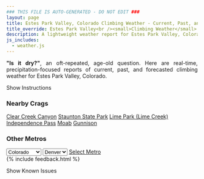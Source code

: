 ```yaml
---
### THIS FILE IS AUTO-GENERATED - DO NOT EDIT ###
layout: page
title: Estes Park Valley, Colorado Climbing Weather - Current, Past, and Forecasted Report
title_override: Estes Park Valley<br /><small>Climbing Weather</small>
description: A lightweight weather report for Estes Park Valley, Colorado. Optimized for slow internet connections.
js_includes:
  - weather.js
---
```


<section class="measure center lh-copy f5-ns f6 ph2 mv4" style="text-align: justify;">
<strong>"Is it dry?"</strong>, an oft-repeated, age-old question. Here are real-time,
precipitation-focused reports of current, past, and forecasted climbing weather for Estes Park Valley, Colorado.
</section>

<p id="settings-toggle" class="mw5 b center tc hover-light-red black-70 pointer">Show Instructions</p>
<section id="settings" class="overflow-hidden" style="display:none;">
    <div class="mv2 ph2 center">
        <div class="fn f6 tc pv2">
            <p class="measure lh-copy center"><strong>Show/hide hourly forecasts</strong> by clicking the desired day.</p>
            <hr class="mw5 p0 mv2 o-60 b0 bt b--light-red light-red bg-light-red">
            <p class="measure lh-copy center"><strong>Current and Past conditions</strong> are measured by the nearest weather station. <strong>Forecast conditions</strong> are calculated and polled separately.</p>
            <hr class="mw5 p0 mv2 o-60 b0 bt b--light-red light-red bg-light-red">
            <p class="measure lh-copy center"><strong>Having issues?</strong> Try <a id="clear-cache" class="no-underline relative fancy-link light-red hover-light-red" href="#">clearing the local cache</a>.</p>
            <hr class="mw5 p0 mv2 o-60 b0 bt b--light-red light-red bg-light-red">
            <p class="measure lh-copy center">Weather data sourced from <a class="no-underline fancy-link relative light-red" target="_blank" href="https://www.weather.gov/documentation/services-web-api">weather.gov</a>.</p>
        </div>
    </div>
</section>
<section id="weather" data-crag="estes-park-valley-colorado" class="mv4-ns mv3 ph2 center"></section>
<section id="nearby" class="tc lh-copy">
  <h3>Nearby Crags</h3>
<a class="nowrap no-underline fancy-link relative light-red mh3" href="/crags/clear-creek-canyon-colorado-weather.html">Clear Creek Canyon</a>
<a class="nowrap no-underline fancy-link relative light-red mh3" href="/crags/staunton-state-park-colorado-weather.html">Staunton State Park</a>
<a class="nowrap no-underline fancy-link relative light-red mh3" href="/crags/lime-park-lime-creek-colorado-weather.html">Lime Park (Lime Creek)</a>
<a class="nowrap no-underline fancy-link relative light-red mh3" href="/crags/independence-pass-colorado-weather.html">Independence Pass</a>
<a class="nowrap no-underline fancy-link relative light-red mh3" href="/crags/moab-utah-weather.html">Moab</a>
<a class="nowrap no-underline fancy-link relative light-red mh3" href="/crags/gunnison-colorado-weather.html">Gunnison</a>
</section>
<section id="nearby" class="tc lh-copy">
  <h3>Other Metros</h3>
  <select class="ma1 bg-near-white pa2" id="stateSel">
    <option value="Texas">Texas</option>
    <option value="Washington">Washington</option>
    <option value="Colorado" selected>Colorado</option>
    <option value="Tennessee">Tennessee</option>
    <option value="Utah">Utah</option>
    <option value="California">California</option>
  </select>
  <select class="ma1 bg-near-white pa2" id="citySel">
    <option value="Denver" selected>Denver</option>
  </select>
  <a id="selectMetro" class="f6 link dim ph3 pv2 ma1 dib white bg-light-red" href="/crags/denver-colorado-weather.html">Select Metro</a>
  <script>
    var states = [];
    states["Texas"] = "Austin"
    states["Washington"] = "Seattle"
    states["Colorado"] = "Denver"
    states["Tennessee"] = "Nashville"
    states["Utah"] = "Salt Lake City"
    states["California"] = "San Francisco|Los Angeles"
  </script>
</section>
{% include feedback.html %}
<p id="issues-toggle" class="mw5 b center tc hover-light-red black-70 pointer">Show Known Issues</p>
<section id="issues" class="overflow-hidden tc f6">
</section>

<script>
  var weekly_BOU_46_92 = {"updated":"2021-11-04T02:58:53+00:00","units":"us","forecastGenerator":"BaselineForecastGenerator","generatedAt":"2021-11-04T08:45:00+00:00","updateTime":"2021-11-04T02:58:53+00:00","validTimes":"2021-11-03T20:00:00+00:00/P7DT10H","elevation":{"unitCode":"wmoUnit:m","value":2542.9464},"periods":[{"number":1,"name":"Overnight","startTime":"2021-11-04T02:00:00-06:00","endTime":"2021-11-04T06:00:00-06:00","isDaytime":false,"temperature":27,"temperatureUnit":"F","temperatureTrend":"rising","windSpeed":"8 mph","windDirection":"W","icon":"https://api.weather.gov/icons/land/night/sct?size=medium","shortForecast":"Partly Cloudy","detailedForecast":"Partly cloudy. Low around 27, with temperatures rising to around 32 overnight. West wind around 8 mph."},{"number":2,"name":"Thursday","startTime":"2021-11-04T06:00:00-06:00","endTime":"2021-11-04T18:00:00-06:00","isDaytime":true,"temperature":54,"temperatureUnit":"F","temperatureTrend":"falling","windSpeed":"7 to 14 mph","windDirection":"W","icon":"https://api.weather.gov/icons/land/day/few?size=medium","shortForecast":"Sunny","detailedForecast":"Sunny. High near 54, with temperatures falling to around 49 in the afternoon. West wind 7 to 14 mph, with gusts as high as 22 mph."},{"number":3,"name":"Thursday Night","startTime":"2021-11-04T18:00:00-06:00","endTime":"2021-11-05T06:00:00-06:00","isDaytime":false,"temperature":34,"temperatureUnit":"F","temperatureTrend":"rising","windSpeed":"12 to 18 mph","windDirection":"W","icon":"https://api.weather.gov/icons/land/night/sct?size=medium","shortForecast":"Partly Cloudy","detailedForecast":"Partly cloudy. Low around 34, with temperatures rising to around 38 overnight. West wind 12 to 18 mph, with gusts as high as 35 mph."},{"number":4,"name":"Friday","startTime":"2021-11-05T06:00:00-06:00","endTime":"2021-11-05T18:00:00-06:00","isDaytime":true,"temperature":55,"temperatureUnit":"F","temperatureTrend":null,"windSpeed":"14 to 22 mph","windDirection":"W","icon":"https://api.weather.gov/icons/land/day/wind_few?size=medium","shortForecast":"Sunny","detailedForecast":"Sunny, with a high near 55. West wind 14 to 22 mph, with gusts as high as 32 mph."},{"number":5,"name":"Friday Night","startTime":"2021-11-05T18:00:00-06:00","endTime":"2021-11-06T06:00:00-06:00","isDaytime":false,"temperature":31,"temperatureUnit":"F","temperatureTrend":null,"windSpeed":"10 to 14 mph","windDirection":"W","icon":"https://api.weather.gov/icons/land/night/few?size=medium","shortForecast":"Mostly Clear","detailedForecast":"Mostly clear, with a low around 31. West wind 10 to 14 mph, with gusts as high as 22 mph."},{"number":6,"name":"Saturday","startTime":"2021-11-06T06:00:00-06:00","endTime":"2021-11-06T18:00:00-06:00","isDaytime":true,"temperature":60,"temperatureUnit":"F","temperatureTrend":null,"windSpeed":"10 to 14 mph","windDirection":"WSW","icon":"https://api.weather.gov/icons/land/day/few?size=medium","shortForecast":"Sunny","detailedForecast":"Sunny, with a high near 60."},{"number":7,"name":"Saturday Night","startTime":"2021-11-06T18:00:00-06:00","endTime":"2021-11-07T06:00:00-07:00","isDaytime":false,"temperature":34,"temperatureUnit":"F","temperatureTrend":null,"windSpeed":"12 to 15 mph","windDirection":"WSW","icon":"https://api.weather.gov/icons/land/night/few?size=medium","shortForecast":"Mostly Clear","detailedForecast":"Mostly clear, with a low around 34."},{"number":8,"name":"Sunday","startTime":"2021-11-07T06:00:00-07:00","endTime":"2021-11-07T18:00:00-07:00","isDaytime":true,"temperature":59,"temperatureUnit":"F","temperatureTrend":null,"windSpeed":"12 to 15 mph","windDirection":"W","icon":"https://api.weather.gov/icons/land/day/sct?size=medium","shortForecast":"Mostly Sunny","detailedForecast":"Mostly sunny, with a high near 59."},{"number":9,"name":"Sunday Night","startTime":"2021-11-07T18:00:00-07:00","endTime":"2021-11-08T06:00:00-07:00","isDaytime":false,"temperature":31,"temperatureUnit":"F","temperatureTrend":null,"windSpeed":"13 mph","windDirection":"W","icon":"https://api.weather.gov/icons/land/night/sct?size=medium","shortForecast":"Partly Cloudy","detailedForecast":"Partly cloudy, with a low around 31."},{"number":10,"name":"Monday","startTime":"2021-11-08T06:00:00-07:00","endTime":"2021-11-08T18:00:00-07:00","isDaytime":true,"temperature":51,"temperatureUnit":"F","temperatureTrend":null,"windSpeed":"10 to 14 mph","windDirection":"WSW","icon":"https://api.weather.gov/icons/land/day/sct?size=medium","shortForecast":"Mostly Sunny","detailedForecast":"Mostly sunny, with a high near 51."},{"number":11,"name":"Monday Night","startTime":"2021-11-08T18:00:00-07:00","endTime":"2021-11-09T06:00:00-07:00","isDaytime":false,"temperature":29,"temperatureUnit":"F","temperatureTrend":null,"windSpeed":"12 mph","windDirection":"WSW","icon":"https://api.weather.gov/icons/land/night/sct?size=medium","shortForecast":"Partly Cloudy","detailedForecast":"Partly cloudy, with a low around 29."},{"number":12,"name":"Tuesday","startTime":"2021-11-09T06:00:00-07:00","endTime":"2021-11-09T18:00:00-07:00","isDaytime":true,"temperature":50,"temperatureUnit":"F","temperatureTrend":null,"windSpeed":"14 mph","windDirection":"WSW","icon":"https://api.weather.gov/icons/land/day/snow?size=medium","shortForecast":"Chance Rain And Snow","detailedForecast":"A chance of rain and snow after 11am. Mostly sunny, with a high near 50."},{"number":13,"name":"Tuesday Night","startTime":"2021-11-09T18:00:00-07:00","endTime":"2021-11-10T06:00:00-07:00","isDaytime":false,"temperature":28,"temperatureUnit":"F","temperatureTrend":null,"windSpeed":"15 mph","windDirection":"W","icon":"https://api.weather.gov/icons/land/night/snow?size=medium","shortForecast":"Chance Rain And Snow","detailedForecast":"A chance of rain and snow. Mostly cloudy, with a low around 28. Little or no snow accumulation expected."},{"number":14,"name":"Wednesday","startTime":"2021-11-10T06:00:00-07:00","endTime":"2021-11-10T18:00:00-07:00","isDaytime":true,"temperature":41,"temperatureUnit":"F","temperatureTrend":null,"windSpeed":"15 to 18 mph","windDirection":"W","icon":"https://api.weather.gov/icons/land/day/snow?size=medium","shortForecast":"Chance Light Snow","detailedForecast":"A chance of snow. Partly sunny, with a high near 41. Little or no snow accumulation expected."}]}
  var hourly_BOU_46_92 = {"@context":["https://geojson.org/geojson-ld/geojson-context.jsonld",{"@version":"1.1","wx":"https://api.weather.gov/ontology#","geo":"http://www.opengis.net/ont/geosparql#","unit":"http://codes.wmo.int/common/unit/","@vocab":"https://api.weather.gov/ontology#"}],"type":"Feature","geometry":{"type":"Polygon","coordinates":[[[-105.5332704,40.4141984],[-105.5310309,40.3922896],[-105.5022871,40.393991199999995],[-105.5045206,40.415900099999995],[-105.5332704,40.4141984]]]},"properties":{"updated":"2021-11-04T02:58:53+00:00","units":"us","forecastGenerator":"HourlyForecastGenerator","generatedAt":"2021-11-04T08:45:01+00:00","updateTime":"2021-11-04T02:58:53+00:00","validTimes":"2021-11-03T20:00:00+00:00/P7DT10H","elevation":{"unitCode":"wmoUnit:m","value":2542.9464},"periods":[{"number":1,"name":"","startTime":"2021-11-04T02:00:00-06:00","endTime":"2021-11-04T03:00:00-06:00","isDaytime":false,"temperature":31,"temperatureUnit":"F","temperatureTrend":null,"windSpeed":"7 mph","windDirection":"W","icon":"https://api.weather.gov/icons/land/night/sct?size=small","shortForecast":"Partly Cloudy","detailedForecast":""},{"number":2,"name":"","startTime":"2021-11-04T03:00:00-06:00","endTime":"2021-11-04T04:00:00-06:00","isDaytime":false,"temperature":31,"temperatureUnit":"F","temperatureTrend":null,"windSpeed":"8 mph","windDirection":"W","icon":"https://api.weather.gov/icons/land/night/sct?size=small","shortForecast":"Partly Cloudy","detailedForecast":""},{"number":3,"name":"","startTime":"2021-11-04T04:00:00-06:00","endTime":"2021-11-04T05:00:00-06:00","isDaytime":false,"temperature":31,"temperatureUnit":"F","temperatureTrend":null,"windSpeed":"8 mph","windDirection":"W","icon":"https://api.weather.gov/icons/land/night/sct?size=small","shortForecast":"Partly Cloudy","detailedForecast":""},{"number":4,"name":"","startTime":"2021-11-04T05:00:00-06:00","endTime":"2021-11-04T06:00:00-06:00","isDaytime":false,"temperature":32,"temperatureUnit":"F","temperatureTrend":null,"windSpeed":"7 mph","windDirection":"W","icon":"https://api.weather.gov/icons/land/night/sct?size=small","shortForecast":"Partly Cloudy","detailedForecast":""},{"number":5,"name":"","startTime":"2021-11-04T06:00:00-06:00","endTime":"2021-11-04T07:00:00-06:00","isDaytime":true,"temperature":33,"temperatureUnit":"F","temperatureTrend":null,"windSpeed":"7 mph","windDirection":"W","icon":"https://api.weather.gov/icons/land/day/sct?size=small","shortForecast":"Mostly Sunny","detailedForecast":""},{"number":6,"name":"","startTime":"2021-11-04T07:00:00-06:00","endTime":"2021-11-04T08:00:00-06:00","isDaytime":true,"temperature":33,"temperatureUnit":"F","temperatureTrend":null,"windSpeed":"8 mph","windDirection":"W","icon":"https://api.weather.gov/icons/land/day/few?size=small","shortForecast":"Sunny","detailedForecast":""},{"number":7,"name":"","startTime":"2021-11-04T08:00:00-06:00","endTime":"2021-11-04T09:00:00-06:00","isDaytime":true,"temperature":36,"temperatureUnit":"F","temperatureTrend":null,"windSpeed":"8 mph","windDirection":"W","icon":"https://api.weather.gov/icons/land/day/few?size=small","shortForecast":"Sunny","detailedForecast":""},{"number":8,"name":"","startTime":"2021-11-04T09:00:00-06:00","endTime":"2021-11-04T10:00:00-06:00","isDaytime":true,"temperature":39,"temperatureUnit":"F","temperatureTrend":null,"windSpeed":"10 mph","windDirection":"W","icon":"https://api.weather.gov/icons/land/day/few?size=small","shortForecast":"Sunny","detailedForecast":""},{"number":9,"name":"","startTime":"2021-11-04T10:00:00-06:00","endTime":"2021-11-04T11:00:00-06:00","isDaytime":true,"temperature":45,"temperatureUnit":"F","temperatureTrend":null,"windSpeed":"12 mph","windDirection":"W","icon":"https://api.weather.gov/icons/land/day/few?size=small","shortForecast":"Sunny","detailedForecast":""},{"number":10,"name":"","startTime":"2021-11-04T11:00:00-06:00","endTime":"2021-11-04T12:00:00-06:00","isDaytime":true,"temperature":48,"temperatureUnit":"F","temperatureTrend":null,"windSpeed":"13 mph","windDirection":"WSW","icon":"https://api.weather.gov/icons/land/day/few?size=small","shortForecast":"Sunny","detailedForecast":""},{"number":11,"name":"","startTime":"2021-11-04T12:00:00-06:00","endTime":"2021-11-04T13:00:00-06:00","isDaytime":true,"temperature":50,"temperatureUnit":"F","temperatureTrend":null,"windSpeed":"13 mph","windDirection":"WSW","icon":"https://api.weather.gov/icons/land/day/few?size=small","shortForecast":"Sunny","detailedForecast":""},{"number":12,"name":"","startTime":"2021-11-04T13:00:00-06:00","endTime":"2021-11-04T14:00:00-06:00","isDaytime":true,"temperature":51,"temperatureUnit":"F","temperatureTrend":null,"windSpeed":"13 mph","windDirection":"WSW","icon":"https://api.weather.gov/icons/land/day/few?size=small","shortForecast":"Sunny","detailedForecast":""},{"number":13,"name":"","startTime":"2021-11-04T14:00:00-06:00","endTime":"2021-11-04T15:00:00-06:00","isDaytime":true,"temperature":52,"temperatureUnit":"F","temperatureTrend":null,"windSpeed":"14 mph","windDirection":"WSW","icon":"https://api.weather.gov/icons/land/day/few?size=small","shortForecast":"Sunny","detailedForecast":""},{"number":14,"name":"","startTime":"2021-11-04T15:00:00-06:00","endTime":"2021-11-04T16:00:00-06:00","isDaytime":true,"temperature":52,"temperatureUnit":"F","temperatureTrend":null,"windSpeed":"14 mph","windDirection":"WSW","icon":"https://api.weather.gov/icons/land/day/skc?size=small","shortForecast":"Sunny","detailedForecast":""},{"number":15,"name":"","startTime":"2021-11-04T16:00:00-06:00","endTime":"2021-11-04T17:00:00-06:00","isDaytime":true,"temperature":51,"temperatureUnit":"F","temperatureTrend":null,"windSpeed":"13 mph","windDirection":"WSW","icon":"https://api.weather.gov/icons/land/day/few?size=small","shortForecast":"Sunny","detailedForecast":""},{"number":16,"name":"","startTime":"2021-11-04T17:00:00-06:00","endTime":"2021-11-04T18:00:00-06:00","isDaytime":true,"temperature":49,"temperatureUnit":"F","temperatureTrend":null,"windSpeed":"13 mph","windDirection":"W","icon":"https://api.weather.gov/icons/land/day/sct?size=small","shortForecast":"Mostly Sunny","detailedForecast":""},{"number":17,"name":"","startTime":"2021-11-04T18:00:00-06:00","endTime":"2021-11-04T19:00:00-06:00","isDaytime":false,"temperature":46,"temperatureUnit":"F","temperatureTrend":null,"windSpeed":"13 mph","windDirection":"W","icon":"https://api.weather.gov/icons/land/night/sct?size=small","shortForecast":"Partly Cloudy","detailedForecast":""},{"number":18,"name":"","startTime":"2021-11-04T19:00:00-06:00","endTime":"2021-11-04T20:00:00-06:00","isDaytime":false,"temperature":43,"temperatureUnit":"F","temperatureTrend":null,"windSpeed":"13 mph","windDirection":"W","icon":"https://api.weather.gov/icons/land/night/sct?size=small","shortForecast":"Partly Cloudy","detailedForecast":""},{"number":19,"name":"","startTime":"2021-11-04T20:00:00-06:00","endTime":"2021-11-04T21:00:00-06:00","isDaytime":false,"temperature":42,"temperatureUnit":"F","temperatureTrend":null,"windSpeed":"13 mph","windDirection":"W","icon":"https://api.weather.gov/icons/land/night/sct?size=small","shortForecast":"Partly Cloudy","detailedForecast":""},{"number":20,"name":"","startTime":"2021-11-04T21:00:00-06:00","endTime":"2021-11-04T22:00:00-06:00","isDaytime":false,"temperature":40,"temperatureUnit":"F","temperatureTrend":null,"windSpeed":"13 mph","windDirection":"W","icon":"https://api.weather.gov/icons/land/night/sct?size=small","shortForecast":"Partly Cloudy","detailedForecast":""},{"number":21,"name":"","startTime":"2021-11-04T22:00:00-06:00","endTime":"2021-11-04T23:00:00-06:00","isDaytime":false,"temperature":40,"temperatureUnit":"F","temperatureTrend":null,"windSpeed":"12 mph","windDirection":"W","icon":"https://api.weather.gov/icons/land/night/sct?size=small","shortForecast":"Partly Cloudy","detailedForecast":""},{"number":22,"name":"","startTime":"2021-11-04T23:00:00-06:00","endTime":"2021-11-05T00:00:00-06:00","isDaytime":false,"temperature":39,"temperatureUnit":"F","temperatureTrend":null,"windSpeed":"13 mph","windDirection":"W","icon":"https://api.weather.gov/icons/land/night/bkn?size=small","shortForecast":"Mostly Cloudy","detailedForecast":""},{"number":23,"name":"","startTime":"2021-11-05T00:00:00-06:00","endTime":"2021-11-05T01:00:00-06:00","isDaytime":false,"temperature":39,"temperatureUnit":"F","temperatureTrend":null,"windSpeed":"17 mph","windDirection":"W","icon":"https://api.weather.gov/icons/land/night/bkn?size=small","shortForecast":"Mostly Cloudy","detailedForecast":""},{"number":24,"name":"","startTime":"2021-11-05T01:00:00-06:00","endTime":"2021-11-05T02:00:00-06:00","isDaytime":false,"temperature":39,"temperatureUnit":"F","temperatureTrend":null,"windSpeed":"18 mph","windDirection":"W","icon":"https://api.weather.gov/icons/land/night/sct?size=small","shortForecast":"Partly Cloudy","detailedForecast":""},{"number":25,"name":"","startTime":"2021-11-05T02:00:00-06:00","endTime":"2021-11-05T03:00:00-06:00","isDaytime":false,"temperature":39,"temperatureUnit":"F","temperatureTrend":null,"windSpeed":"18 mph","windDirection":"W","icon":"https://api.weather.gov/icons/land/night/sct?size=small","shortForecast":"Partly Cloudy","detailedForecast":""},{"number":26,"name":"","startTime":"2021-11-05T03:00:00-06:00","endTime":"2021-11-05T04:00:00-06:00","isDaytime":false,"temperature":39,"temperatureUnit":"F","temperatureTrend":null,"windSpeed":"17 mph","windDirection":"W","icon":"https://api.weather.gov/icons/land/night/few?size=small","shortForecast":"Mostly Clear","detailedForecast":""},{"number":27,"name":"","startTime":"2021-11-05T04:00:00-06:00","endTime":"2021-11-05T05:00:00-06:00","isDaytime":false,"temperature":38,"temperatureUnit":"F","temperatureTrend":null,"windSpeed":"17 mph","windDirection":"W","icon":"https://api.weather.gov/icons/land/night/few?size=small","shortForecast":"Mostly Clear","detailedForecast":""},{"number":28,"name":"","startTime":"2021-11-05T05:00:00-06:00","endTime":"2021-11-05T06:00:00-06:00","isDaytime":false,"temperature":38,"temperatureUnit":"F","temperatureTrend":null,"windSpeed":"17 mph","windDirection":"W","icon":"https://api.weather.gov/icons/land/night/few?size=small","shortForecast":"Mostly Clear","detailedForecast":""},{"number":29,"name":"","startTime":"2021-11-05T06:00:00-06:00","endTime":"2021-11-05T07:00:00-06:00","isDaytime":true,"temperature":38,"temperatureUnit":"F","temperatureTrend":null,"windSpeed":"14 mph","windDirection":"W","icon":"https://api.weather.gov/icons/land/day/few?size=small","shortForecast":"Sunny","detailedForecast":""},{"number":30,"name":"","startTime":"2021-11-05T07:00:00-06:00","endTime":"2021-11-05T08:00:00-06:00","isDaytime":true,"temperature":39,"temperatureUnit":"F","temperatureTrend":null,"windSpeed":"16 mph","windDirection":"W","icon":"https://api.weather.gov/icons/land/day/few?size=small","shortForecast":"Sunny","detailedForecast":""},{"number":31,"name":"","startTime":"2021-11-05T08:00:00-06:00","endTime":"2021-11-05T09:00:00-06:00","isDaytime":true,"temperature":40,"temperatureUnit":"F","temperatureTrend":null,"windSpeed":"20 mph","windDirection":"W","icon":"https://api.weather.gov/icons/land/day/few?size=small","shortForecast":"Sunny","detailedForecast":""},{"number":32,"name":"","startTime":"2021-11-05T09:00:00-06:00","endTime":"2021-11-05T10:00:00-06:00","isDaytime":true,"temperature":42,"temperatureUnit":"F","temperatureTrend":null,"windSpeed":"21 mph","windDirection":"W","icon":"https://api.weather.gov/icons/land/day/wind_few?size=small","shortForecast":"Sunny","detailedForecast":""},{"number":33,"name":"","startTime":"2021-11-05T10:00:00-06:00","endTime":"2021-11-05T11:00:00-06:00","isDaytime":true,"temperature":45,"temperatureUnit":"F","temperatureTrend":null,"windSpeed":"22 mph","windDirection":"W","icon":"https://api.weather.gov/icons/land/day/wind_few?size=small","shortForecast":"Sunny","detailedForecast":""},{"number":34,"name":"","startTime":"2021-11-05T11:00:00-06:00","endTime":"2021-11-05T12:00:00-06:00","isDaytime":true,"temperature":48,"temperatureUnit":"F","temperatureTrend":null,"windSpeed":"21 mph","windDirection":"W","icon":"https://api.weather.gov/icons/land/day/wind_few?size=small","shortForecast":"Sunny","detailedForecast":""},{"number":35,"name":"","startTime":"2021-11-05T12:00:00-06:00","endTime":"2021-11-05T13:00:00-06:00","isDaytime":true,"temperature":50,"temperatureUnit":"F","temperatureTrend":null,"windSpeed":"21 mph","windDirection":"W","icon":"https://api.weather.gov/icons/land/day/wind_few?size=small","shortForecast":"Sunny","detailedForecast":""},{"number":36,"name":"","startTime":"2021-11-05T13:00:00-06:00","endTime":"2021-11-05T14:00:00-06:00","isDaytime":true,"temperature":52,"temperatureUnit":"F","temperatureTrend":null,"windSpeed":"21 mph","windDirection":"W","icon":"https://api.weather.gov/icons/land/day/wind_few?size=small","shortForecast":"Sunny","detailedForecast":""},{"number":37,"name":"","startTime":"2021-11-05T14:00:00-06:00","endTime":"2021-11-05T15:00:00-06:00","isDaytime":true,"temperature":52,"temperatureUnit":"F","temperatureTrend":null,"windSpeed":"21 mph","windDirection":"W","icon":"https://api.weather.gov/icons/land/day/wind_skc?size=small","shortForecast":"Sunny","detailedForecast":""},{"number":38,"name":"","startTime":"2021-11-05T15:00:00-06:00","endTime":"2021-11-05T16:00:00-06:00","isDaytime":true,"temperature":52,"temperatureUnit":"F","temperatureTrend":null,"windSpeed":"20 mph","windDirection":"W","icon":"https://api.weather.gov/icons/land/day/skc?size=small","shortForecast":"Sunny","detailedForecast":""},{"number":39,"name":"","startTime":"2021-11-05T16:00:00-06:00","endTime":"2021-11-05T17:00:00-06:00","isDaytime":true,"temperature":51,"temperatureUnit":"F","temperatureTrend":null,"windSpeed":"17 mph","windDirection":"W","icon":"https://api.weather.gov/icons/land/day/skc?size=small","shortForecast":"Sunny","detailedForecast":""},{"number":40,"name":"","startTime":"2021-11-05T17:00:00-06:00","endTime":"2021-11-05T18:00:00-06:00","isDaytime":true,"temperature":49,"temperatureUnit":"F","temperatureTrend":null,"windSpeed":"16 mph","windDirection":"W","icon":"https://api.weather.gov/icons/land/day/skc?size=small","shortForecast":"Sunny","detailedForecast":""},{"number":41,"name":"","startTime":"2021-11-05T18:00:00-06:00","endTime":"2021-11-05T19:00:00-06:00","isDaytime":false,"temperature":46,"temperatureUnit":"F","temperatureTrend":null,"windSpeed":"14 mph","windDirection":"W","icon":"https://api.weather.gov/icons/land/night/skc?size=small","shortForecast":"Clear","detailedForecast":""},{"number":42,"name":"","startTime":"2021-11-05T19:00:00-06:00","endTime":"2021-11-05T20:00:00-06:00","isDaytime":false,"temperature":43,"temperatureUnit":"F","temperatureTrend":null,"windSpeed":"13 mph","windDirection":"W","icon":"https://api.weather.gov/icons/land/night/skc?size=small","shortForecast":"Clear","detailedForecast":""},{"number":43,"name":"","startTime":"2021-11-05T20:00:00-06:00","endTime":"2021-11-05T21:00:00-06:00","isDaytime":false,"temperature":40,"temperatureUnit":"F","temperatureTrend":null,"windSpeed":"12 mph","windDirection":"W","icon":"https://api.weather.gov/icons/land/night/skc?size=small","shortForecast":"Clear","detailedForecast":""},{"number":44,"name":"","startTime":"2021-11-05T21:00:00-06:00","endTime":"2021-11-05T22:00:00-06:00","isDaytime":false,"temperature":37,"temperatureUnit":"F","temperatureTrend":null,"windSpeed":"12 mph","windDirection":"W","icon":"https://api.weather.gov/icons/land/night/skc?size=small","shortForecast":"Clear","detailedForecast":""},{"number":45,"name":"","startTime":"2021-11-05T22:00:00-06:00","endTime":"2021-11-05T23:00:00-06:00","isDaytime":false,"temperature":35,"temperatureUnit":"F","temperatureTrend":null,"windSpeed":"12 mph","windDirection":"W","icon":"https://api.weather.gov/icons/land/night/few?size=small","shortForecast":"Mostly Clear","detailedForecast":""},{"number":46,"name":"","startTime":"2021-11-05T23:00:00-06:00","endTime":"2021-11-06T00:00:00-06:00","isDaytime":false,"temperature":34,"temperatureUnit":"F","temperatureTrend":null,"windSpeed":"10 mph","windDirection":"W","icon":"https://api.weather.gov/icons/land/night/few?size=small","shortForecast":"Mostly Clear","detailedForecast":""},{"number":47,"name":"","startTime":"2021-11-06T00:00:00-06:00","endTime":"2021-11-06T01:00:00-06:00","isDaytime":false,"temperature":34,"temperatureUnit":"F","temperatureTrend":null,"windSpeed":"10 mph","windDirection":"W","icon":"https://api.weather.gov/icons/land/night/few?size=small","shortForecast":"Mostly Clear","detailedForecast":""},{"number":48,"name":"","startTime":"2021-11-06T01:00:00-06:00","endTime":"2021-11-06T02:00:00-06:00","isDaytime":false,"temperature":34,"temperatureUnit":"F","temperatureTrend":null,"windSpeed":"10 mph","windDirection":"W","icon":"https://api.weather.gov/icons/land/night/few?size=small","shortForecast":"Mostly Clear","detailedForecast":""},{"number":49,"name":"","startTime":"2021-11-06T02:00:00-06:00","endTime":"2021-11-06T03:00:00-06:00","isDaytime":false,"temperature":34,"temperatureUnit":"F","temperatureTrend":null,"windSpeed":"10 mph","windDirection":"W","icon":"https://api.weather.gov/icons/land/night/few?size=small","shortForecast":"Mostly Clear","detailedForecast":""},{"number":50,"name":"","startTime":"2021-11-06T03:00:00-06:00","endTime":"2021-11-06T04:00:00-06:00","isDaytime":false,"temperature":34,"temperatureUnit":"F","temperatureTrend":null,"windSpeed":"10 mph","windDirection":"W","icon":"https://api.weather.gov/icons/land/night/few?size=small","shortForecast":"Mostly Clear","detailedForecast":""},{"number":51,"name":"","startTime":"2021-11-06T04:00:00-06:00","endTime":"2021-11-06T05:00:00-06:00","isDaytime":false,"temperature":34,"temperatureUnit":"F","temperatureTrend":null,"windSpeed":"10 mph","windDirection":"W","icon":"https://api.weather.gov/icons/land/night/few?size=small","shortForecast":"Mostly Clear","detailedForecast":""},{"number":52,"name":"","startTime":"2021-11-06T05:00:00-06:00","endTime":"2021-11-06T06:00:00-06:00","isDaytime":false,"temperature":34,"temperatureUnit":"F","temperatureTrend":null,"windSpeed":"10 mph","windDirection":"W","icon":"https://api.weather.gov/icons/land/night/few?size=small","shortForecast":"Mostly Clear","detailedForecast":""},{"number":53,"name":"","startTime":"2021-11-06T06:00:00-06:00","endTime":"2021-11-06T07:00:00-06:00","isDaytime":true,"temperature":35,"temperatureUnit":"F","temperatureTrend":null,"windSpeed":"10 mph","windDirection":"W","icon":"https://api.weather.gov/icons/land/day/few?size=small","shortForecast":"Sunny","detailedForecast":""},{"number":54,"name":"","startTime":"2021-11-06T07:00:00-06:00","endTime":"2021-11-06T08:00:00-06:00","isDaytime":true,"temperature":37,"temperatureUnit":"F","temperatureTrend":null,"windSpeed":"12 mph","windDirection":"W","icon":"https://api.weather.gov/icons/land/day/few?size=small","shortForecast":"Sunny","detailedForecast":""},{"number":55,"name":"","startTime":"2021-11-06T08:00:00-06:00","endTime":"2021-11-06T09:00:00-06:00","isDaytime":true,"temperature":39,"temperatureUnit":"F","temperatureTrend":null,"windSpeed":"12 mph","windDirection":"W","icon":"https://api.weather.gov/icons/land/day/few?size=small","shortForecast":"Sunny","detailedForecast":""},{"number":56,"name":"","startTime":"2021-11-06T09:00:00-06:00","endTime":"2021-11-06T10:00:00-06:00","isDaytime":true,"temperature":42,"temperatureUnit":"F","temperatureTrend":null,"windSpeed":"13 mph","windDirection":"W","icon":"https://api.weather.gov/icons/land/day/few?size=small","shortForecast":"Sunny","detailedForecast":""},{"number":57,"name":"","startTime":"2021-11-06T10:00:00-06:00","endTime":"2021-11-06T11:00:00-06:00","isDaytime":true,"temperature":46,"temperatureUnit":"F","temperatureTrend":null,"windSpeed":"14 mph","windDirection":"W","icon":"https://api.weather.gov/icons/land/day/few?size=small","shortForecast":"Sunny","detailedForecast":""},{"number":58,"name":"","startTime":"2021-11-06T11:00:00-06:00","endTime":"2021-11-06T12:00:00-06:00","isDaytime":true,"temperature":50,"temperatureUnit":"F","temperatureTrend":null,"windSpeed":"14 mph","windDirection":"WSW","icon":"https://api.weather.gov/icons/land/day/few?size=small","shortForecast":"Sunny","detailedForecast":""},{"number":59,"name":"","startTime":"2021-11-06T12:00:00-06:00","endTime":"2021-11-06T13:00:00-06:00","isDaytime":true,"temperature":53,"temperatureUnit":"F","temperatureTrend":null,"windSpeed":"14 mph","windDirection":"WSW","icon":"https://api.weather.gov/icons/land/day/few?size=small","shortForecast":"Sunny","detailedForecast":""},{"number":60,"name":"","startTime":"2021-11-06T13:00:00-06:00","endTime":"2021-11-06T14:00:00-06:00","isDaytime":true,"temperature":55,"temperatureUnit":"F","temperatureTrend":null,"windSpeed":"14 mph","windDirection":"WSW","icon":"https://api.weather.gov/icons/land/day/few?size=small","shortForecast":"Sunny","detailedForecast":""},{"number":61,"name":"","startTime":"2021-11-06T14:00:00-06:00","endTime":"2021-11-06T15:00:00-06:00","isDaytime":true,"temperature":56,"temperatureUnit":"F","temperatureTrend":null,"windSpeed":"14 mph","windDirection":"WSW","icon":"https://api.weather.gov/icons/land/day/few?size=small","shortForecast":"Sunny","detailedForecast":""},{"number":62,"name":"","startTime":"2021-11-06T15:00:00-06:00","endTime":"2021-11-06T16:00:00-06:00","isDaytime":true,"temperature":56,"temperatureUnit":"F","temperatureTrend":null,"windSpeed":"13 mph","windDirection":"WSW","icon":"https://api.weather.gov/icons/land/day/few?size=small","shortForecast":"Sunny","detailedForecast":""},{"number":63,"name":"","startTime":"2021-11-06T16:00:00-06:00","endTime":"2021-11-06T17:00:00-06:00","isDaytime":true,"temperature":54,"temperatureUnit":"F","temperatureTrend":null,"windSpeed":"12 mph","windDirection":"WSW","icon":"https://api.weather.gov/icons/land/day/few?size=small","shortForecast":"Sunny","detailedForecast":""},{"number":64,"name":"","startTime":"2021-11-06T17:00:00-06:00","endTime":"2021-11-06T18:00:00-06:00","isDaytime":true,"temperature":52,"temperatureUnit":"F","temperatureTrend":null,"windSpeed":"12 mph","windDirection":"WSW","icon":"https://api.weather.gov/icons/land/day/few?size=small","shortForecast":"Sunny","detailedForecast":""},{"number":65,"name":"","startTime":"2021-11-06T18:00:00-06:00","endTime":"2021-11-06T19:00:00-06:00","isDaytime":false,"temperature":49,"temperatureUnit":"F","temperatureTrend":null,"windSpeed":"12 mph","windDirection":"WSW","icon":"https://api.weather.gov/icons/land/night/few?size=small","shortForecast":"Mostly Clear","detailedForecast":""},{"number":66,"name":"","startTime":"2021-11-06T19:00:00-06:00","endTime":"2021-11-06T20:00:00-06:00","isDaytime":false,"temperature":46,"temperatureUnit":"F","temperatureTrend":null,"windSpeed":"12 mph","windDirection":"WSW","icon":"https://api.weather.gov/icons/land/night/few?size=small","shortForecast":"Mostly Clear","detailedForecast":""},{"number":67,"name":"","startTime":"2021-11-06T20:00:00-06:00","endTime":"2021-11-06T21:00:00-06:00","isDaytime":false,"temperature":44,"temperatureUnit":"F","temperatureTrend":null,"windSpeed":"12 mph","windDirection":"WSW","icon":"https://api.weather.gov/icons/land/night/few?size=small","shortForecast":"Mostly Clear","detailedForecast":""},{"number":68,"name":"","startTime":"2021-11-06T21:00:00-06:00","endTime":"2021-11-06T22:00:00-06:00","isDaytime":false,"temperature":42,"temperatureUnit":"F","temperatureTrend":null,"windSpeed":"12 mph","windDirection":"WSW","icon":"https://api.weather.gov/icons/land/night/few?size=small","shortForecast":"Mostly Clear","detailedForecast":""},{"number":69,"name":"","startTime":"2021-11-06T22:00:00-06:00","endTime":"2021-11-06T23:00:00-06:00","isDaytime":false,"temperature":41,"temperatureUnit":"F","temperatureTrend":null,"windSpeed":"12 mph","windDirection":"WSW","icon":"https://api.weather.gov/icons/land/night/few?size=small","shortForecast":"Mostly Clear","detailedForecast":""},{"number":70,"name":"","startTime":"2021-11-06T23:00:00-06:00","endTime":"2021-11-07T00:00:00-06:00","isDaytime":false,"temperature":40,"temperatureUnit":"F","temperatureTrend":null,"windSpeed":"12 mph","windDirection":"WSW","icon":"https://api.weather.gov/icons/land/night/few?size=small","shortForecast":"Mostly Clear","detailedForecast":""},{"number":71,"name":"","startTime":"2021-11-07T00:00:00-06:00","endTime":"2021-11-07T01:00:00-06:00","isDaytime":false,"temperature":39,"temperatureUnit":"F","temperatureTrend":null,"windSpeed":"15 mph","windDirection":"W","icon":"https://api.weather.gov/icons/land/night/few?size=small","shortForecast":"Mostly Clear","detailedForecast":""},{"number":72,"name":"","startTime":"2021-11-07T01:00:00-06:00","endTime":"2021-11-07T01:00:00-07:00","isDaytime":false,"temperature":39,"temperatureUnit":"F","temperatureTrend":null,"windSpeed":"15 mph","windDirection":"W","icon":"https://api.weather.gov/icons/land/night/few?size=small","shortForecast":"Mostly Clear","detailedForecast":""},{"number":73,"name":"","startTime":"2021-11-07T01:00:00-07:00","endTime":"2021-11-07T02:00:00-07:00","isDaytime":false,"temperature":39,"temperatureUnit":"F","temperatureTrend":null,"windSpeed":"15 mph","windDirection":"W","icon":"https://api.weather.gov/icons/land/night/few?size=small","shortForecast":"Mostly Clear","detailedForecast":""},{"number":74,"name":"","startTime":"2021-11-07T02:00:00-07:00","endTime":"2021-11-07T03:00:00-07:00","isDaytime":false,"temperature":39,"temperatureUnit":"F","temperatureTrend":null,"windSpeed":"15 mph","windDirection":"W","icon":"https://api.weather.gov/icons/land/night/few?size=small","shortForecast":"Mostly Clear","detailedForecast":""},{"number":75,"name":"","startTime":"2021-11-07T03:00:00-07:00","endTime":"2021-11-07T04:00:00-07:00","isDaytime":false,"temperature":39,"temperatureUnit":"F","temperatureTrend":null,"windSpeed":"15 mph","windDirection":"W","icon":"https://api.weather.gov/icons/land/night/few?size=small","shortForecast":"Mostly Clear","detailedForecast":""},{"number":76,"name":"","startTime":"2021-11-07T04:00:00-07:00","endTime":"2021-11-07T05:00:00-07:00","isDaytime":false,"temperature":39,"temperatureUnit":"F","temperatureTrend":null,"windSpeed":"15 mph","windDirection":"W","icon":"https://api.weather.gov/icons/land/night/few?size=small","shortForecast":"Mostly Clear","detailedForecast":""},{"number":77,"name":"","startTime":"2021-11-07T05:00:00-07:00","endTime":"2021-11-07T06:00:00-07:00","isDaytime":false,"temperature":39,"temperatureUnit":"F","temperatureTrend":null,"windSpeed":"15 mph","windDirection":"W","icon":"https://api.weather.gov/icons/land/night/few?size=small","shortForecast":"Mostly Clear","detailedForecast":""},{"number":78,"name":"","startTime":"2021-11-07T06:00:00-07:00","endTime":"2021-11-07T07:00:00-07:00","isDaytime":true,"temperature":40,"temperatureUnit":"F","temperatureTrend":null,"windSpeed":"15 mph","windDirection":"W","icon":"https://api.weather.gov/icons/land/day/few?size=small","shortForecast":"Sunny","detailedForecast":""},{"number":79,"name":"","startTime":"2021-11-07T07:00:00-07:00","endTime":"2021-11-07T08:00:00-07:00","isDaytime":true,"temperature":43,"temperatureUnit":"F","temperatureTrend":null,"windSpeed":"15 mph","windDirection":"W","icon":"https://api.weather.gov/icons/land/day/few?size=small","shortForecast":"Sunny","detailedForecast":""},{"number":80,"name":"","startTime":"2021-11-07T08:00:00-07:00","endTime":"2021-11-07T09:00:00-07:00","isDaytime":true,"temperature":45,"temperatureUnit":"F","temperatureTrend":null,"windSpeed":"15 mph","windDirection":"W","icon":"https://api.weather.gov/icons/land/day/few?size=small","shortForecast":"Sunny","detailedForecast":""},{"number":81,"name":"","startTime":"2021-11-07T09:00:00-07:00","endTime":"2021-11-07T10:00:00-07:00","isDaytime":true,"temperature":48,"temperatureUnit":"F","temperatureTrend":null,"windSpeed":"15 mph","windDirection":"W","icon":"https://api.weather.gov/icons/land/day/few?size=small","shortForecast":"Sunny","detailedForecast":""},{"number":82,"name":"","startTime":"2021-11-07T10:00:00-07:00","endTime":"2021-11-07T11:00:00-07:00","isDaytime":true,"temperature":51,"temperatureUnit":"F","temperatureTrend":null,"windSpeed":"15 mph","windDirection":"W","icon":"https://api.weather.gov/icons/land/day/few?size=small","shortForecast":"Sunny","detailedForecast":""},{"number":83,"name":"","startTime":"2021-11-07T11:00:00-07:00","endTime":"2021-11-07T12:00:00-07:00","isDaytime":true,"temperature":53,"temperatureUnit":"F","temperatureTrend":null,"windSpeed":"14 mph","windDirection":"WSW","icon":"https://api.weather.gov/icons/land/day/sct?size=small","shortForecast":"Mostly Sunny","detailedForecast":""},{"number":84,"name":"","startTime":"2021-11-07T12:00:00-07:00","endTime":"2021-11-07T13:00:00-07:00","isDaytime":true,"temperature":54,"temperatureUnit":"F","temperatureTrend":null,"windSpeed":"14 mph","windDirection":"WSW","icon":"https://api.weather.gov/icons/land/day/sct?size=small","shortForecast":"Mostly Sunny","detailedForecast":""},{"number":85,"name":"","startTime":"2021-11-07T13:00:00-07:00","endTime":"2021-11-07T14:00:00-07:00","isDaytime":true,"temperature":55,"temperatureUnit":"F","temperatureTrend":null,"windSpeed":"14 mph","windDirection":"WSW","icon":"https://api.weather.gov/icons/land/day/sct?size=small","shortForecast":"Mostly Sunny","detailedForecast":""},{"number":86,"name":"","startTime":"2021-11-07T14:00:00-07:00","endTime":"2021-11-07T15:00:00-07:00","isDaytime":true,"temperature":54,"temperatureUnit":"F","temperatureTrend":null,"windSpeed":"14 mph","windDirection":"WSW","icon":"https://api.weather.gov/icons/land/day/sct?size=small","shortForecast":"Mostly Sunny","detailedForecast":""},{"number":87,"name":"","startTime":"2021-11-07T15:00:00-07:00","endTime":"2021-11-07T16:00:00-07:00","isDaytime":true,"temperature":53,"temperatureUnit":"F","temperatureTrend":null,"windSpeed":"14 mph","windDirection":"WSW","icon":"https://api.weather.gov/icons/land/day/sct?size=small","shortForecast":"Mostly Sunny","detailedForecast":""},{"number":88,"name":"","startTime":"2021-11-07T16:00:00-07:00","endTime":"2021-11-07T17:00:00-07:00","isDaytime":true,"temperature":51,"temperatureUnit":"F","temperatureTrend":null,"windSpeed":"14 mph","windDirection":"WSW","icon":"https://api.weather.gov/icons/land/day/sct?size=small","shortForecast":"Mostly Sunny","detailedForecast":""},{"number":89,"name":"","startTime":"2021-11-07T17:00:00-07:00","endTime":"2021-11-07T18:00:00-07:00","isDaytime":true,"temperature":48,"temperatureUnit":"F","temperatureTrend":null,"windSpeed":"12 mph","windDirection":"W","icon":"https://api.weather.gov/icons/land/day/few?size=small","shortForecast":"Sunny","detailedForecast":""},{"number":90,"name":"","startTime":"2021-11-07T18:00:00-07:00","endTime":"2021-11-07T19:00:00-07:00","isDaytime":false,"temperature":45,"temperatureUnit":"F","temperatureTrend":null,"windSpeed":"12 mph","windDirection":"W","icon":"https://api.weather.gov/icons/land/night/few?size=small","shortForecast":"Mostly Clear","detailedForecast":""},{"number":91,"name":"","startTime":"2021-11-07T19:00:00-07:00","endTime":"2021-11-07T20:00:00-07:00","isDaytime":false,"temperature":42,"temperatureUnit":"F","temperatureTrend":null,"windSpeed":"12 mph","windDirection":"W","icon":"https://api.weather.gov/icons/land/night/few?size=small","shortForecast":"Mostly Clear","detailedForecast":""},{"number":92,"name":"","startTime":"2021-11-07T20:00:00-07:00","endTime":"2021-11-07T21:00:00-07:00","isDaytime":false,"temperature":40,"temperatureUnit":"F","temperatureTrend":null,"windSpeed":"12 mph","windDirection":"W","icon":"https://api.weather.gov/icons/land/night/few?size=small","shortForecast":"Mostly Clear","detailedForecast":""},{"number":93,"name":"","startTime":"2021-11-07T21:00:00-07:00","endTime":"2021-11-07T22:00:00-07:00","isDaytime":false,"temperature":38,"temperatureUnit":"F","temperatureTrend":null,"windSpeed":"12 mph","windDirection":"W","icon":"https://api.weather.gov/icons/land/night/few?size=small","shortForecast":"Mostly Clear","detailedForecast":""},{"number":94,"name":"","startTime":"2021-11-07T22:00:00-07:00","endTime":"2021-11-07T23:00:00-07:00","isDaytime":false,"temperature":37,"temperatureUnit":"F","temperatureTrend":null,"windSpeed":"12 mph","windDirection":"W","icon":"https://api.weather.gov/icons/land/night/few?size=small","shortForecast":"Mostly Clear","detailedForecast":""},{"number":95,"name":"","startTime":"2021-11-07T23:00:00-07:00","endTime":"2021-11-08T00:00:00-07:00","isDaytime":false,"temperature":36,"temperatureUnit":"F","temperatureTrend":null,"windSpeed":"12 mph","windDirection":"W","icon":"https://api.weather.gov/icons/land/night/sct?size=small","shortForecast":"Partly Cloudy","detailedForecast":""},{"number":96,"name":"","startTime":"2021-11-08T00:00:00-07:00","endTime":"2021-11-08T01:00:00-07:00","isDaytime":false,"temperature":35,"temperatureUnit":"F","temperatureTrend":null,"windSpeed":"12 mph","windDirection":"W","icon":"https://api.weather.gov/icons/land/night/sct?size=small","shortForecast":"Partly Cloudy","detailedForecast":""},{"number":97,"name":"","startTime":"2021-11-08T01:00:00-07:00","endTime":"2021-11-08T02:00:00-07:00","isDaytime":false,"temperature":35,"temperatureUnit":"F","temperatureTrend":null,"windSpeed":"12 mph","windDirection":"W","icon":"https://api.weather.gov/icons/land/night/sct?size=small","shortForecast":"Partly Cloudy","detailedForecast":""},{"number":98,"name":"","startTime":"2021-11-08T02:00:00-07:00","endTime":"2021-11-08T03:00:00-07:00","isDaytime":false,"temperature":35,"temperatureUnit":"F","temperatureTrend":null,"windSpeed":"12 mph","windDirection":"W","icon":"https://api.weather.gov/icons/land/night/sct?size=small","shortForecast":"Partly Cloudy","detailedForecast":""},{"number":99,"name":"","startTime":"2021-11-08T03:00:00-07:00","endTime":"2021-11-08T04:00:00-07:00","isDaytime":false,"temperature":34,"temperatureUnit":"F","temperatureTrend":null,"windSpeed":"12 mph","windDirection":"W","icon":"https://api.weather.gov/icons/land/night/sct?size=small","shortForecast":"Partly Cloudy","detailedForecast":""},{"number":100,"name":"","startTime":"2021-11-08T04:00:00-07:00","endTime":"2021-11-08T05:00:00-07:00","isDaytime":false,"temperature":34,"temperatureUnit":"F","temperatureTrend":null,"windSpeed":"12 mph","windDirection":"W","icon":"https://api.weather.gov/icons/land/night/sct?size=small","shortForecast":"Partly Cloudy","detailedForecast":""},{"number":101,"name":"","startTime":"2021-11-08T05:00:00-07:00","endTime":"2021-11-08T06:00:00-07:00","isDaytime":false,"temperature":34,"temperatureUnit":"F","temperatureTrend":null,"windSpeed":"13 mph","windDirection":"WSW","icon":"https://api.weather.gov/icons/land/night/sct?size=small","shortForecast":"Partly Cloudy","detailedForecast":""},{"number":102,"name":"","startTime":"2021-11-08T06:00:00-07:00","endTime":"2021-11-08T07:00:00-07:00","isDaytime":true,"temperature":35,"temperatureUnit":"F","temperatureTrend":null,"windSpeed":"13 mph","windDirection":"WSW","icon":"https://api.weather.gov/icons/land/day/sct?size=small","shortForecast":"Mostly Sunny","detailedForecast":""},{"number":103,"name":"","startTime":"2021-11-08T07:00:00-07:00","endTime":"2021-11-08T08:00:00-07:00","isDaytime":true,"temperature":38,"temperatureUnit":"F","temperatureTrend":null,"windSpeed":"13 mph","windDirection":"WSW","icon":"https://api.weather.gov/icons/land/day/sct?size=small","shortForecast":"Mostly Sunny","detailedForecast":""},{"number":104,"name":"","startTime":"2021-11-08T08:00:00-07:00","endTime":"2021-11-08T09:00:00-07:00","isDaytime":true,"temperature":40,"temperatureUnit":"F","temperatureTrend":null,"windSpeed":"13 mph","windDirection":"WSW","icon":"https://api.weather.gov/icons/land/day/sct?size=small","shortForecast":"Mostly Sunny","detailedForecast":""},{"number":105,"name":"","startTime":"2021-11-08T09:00:00-07:00","endTime":"2021-11-08T10:00:00-07:00","isDaytime":true,"temperature":43,"temperatureUnit":"F","temperatureTrend":null,"windSpeed":"13 mph","windDirection":"WSW","icon":"https://api.weather.gov/icons/land/day/sct?size=small","shortForecast":"Mostly Sunny","detailedForecast":""},{"number":106,"name":"","startTime":"2021-11-08T10:00:00-07:00","endTime":"2021-11-08T11:00:00-07:00","isDaytime":true,"temperature":45,"temperatureUnit":"F","temperatureTrend":null,"windSpeed":"13 mph","windDirection":"WSW","icon":"https://api.weather.gov/icons/land/day/sct?size=small","shortForecast":"Mostly Sunny","detailedForecast":""},{"number":107,"name":"","startTime":"2021-11-08T11:00:00-07:00","endTime":"2021-11-08T12:00:00-07:00","isDaytime":true,"temperature":47,"temperatureUnit":"F","temperatureTrend":null,"windSpeed":"14 mph","windDirection":"SSW","icon":"https://api.weather.gov/icons/land/day/sct?size=small","shortForecast":"Mostly Sunny","detailedForecast":""},{"number":108,"name":"","startTime":"2021-11-08T12:00:00-07:00","endTime":"2021-11-08T13:00:00-07:00","isDaytime":true,"temperature":48,"temperatureUnit":"F","temperatureTrend":null,"windSpeed":"14 mph","windDirection":"SSW","icon":"https://api.weather.gov/icons/land/day/sct?size=small","shortForecast":"Mostly Sunny","detailedForecast":""},{"number":109,"name":"","startTime":"2021-11-08T13:00:00-07:00","endTime":"2021-11-08T14:00:00-07:00","isDaytime":true,"temperature":48,"temperatureUnit":"F","temperatureTrend":null,"windSpeed":"14 mph","windDirection":"SSW","icon":"https://api.weather.gov/icons/land/day/sct?size=small","shortForecast":"Mostly Sunny","detailedForecast":""},{"number":110,"name":"","startTime":"2021-11-08T14:00:00-07:00","endTime":"2021-11-08T15:00:00-07:00","isDaytime":true,"temperature":47,"temperatureUnit":"F","temperatureTrend":null,"windSpeed":"14 mph","windDirection":"SSW","icon":"https://api.weather.gov/icons/land/day/sct?size=small","shortForecast":"Mostly Sunny","detailedForecast":""},{"number":111,"name":"","startTime":"2021-11-08T15:00:00-07:00","endTime":"2021-11-08T16:00:00-07:00","isDaytime":true,"temperature":46,"temperatureUnit":"F","temperatureTrend":null,"windSpeed":"14 mph","windDirection":"SSW","icon":"https://api.weather.gov/icons/land/day/sct?size=small","shortForecast":"Mostly Sunny","detailedForecast":""},{"number":112,"name":"","startTime":"2021-11-08T16:00:00-07:00","endTime":"2021-11-08T17:00:00-07:00","isDaytime":true,"temperature":45,"temperatureUnit":"F","temperatureTrend":null,"windSpeed":"14 mph","windDirection":"SSW","icon":"https://api.weather.gov/icons/land/day/sct?size=small","shortForecast":"Mostly Sunny","detailedForecast":""},{"number":113,"name":"","startTime":"2021-11-08T17:00:00-07:00","endTime":"2021-11-08T18:00:00-07:00","isDaytime":true,"temperature":44,"temperatureUnit":"F","temperatureTrend":null,"windSpeed":"10 mph","windDirection":"WSW","icon":"https://api.weather.gov/icons/land/day/sct?size=small","shortForecast":"Mostly Sunny","detailedForecast":""},{"number":114,"name":"","startTime":"2021-11-08T18:00:00-07:00","endTime":"2021-11-08T19:00:00-07:00","isDaytime":false,"temperature":42,"temperatureUnit":"F","temperatureTrend":null,"windSpeed":"10 mph","windDirection":"WSW","icon":"https://api.weather.gov/icons/land/night/sct?size=small","shortForecast":"Partly Cloudy","detailedForecast":""},{"number":115,"name":"","startTime":"2021-11-08T19:00:00-07:00","endTime":"2021-11-08T20:00:00-07:00","isDaytime":false,"temperature":39,"temperatureUnit":"F","temperatureTrend":null,"windSpeed":"10 mph","windDirection":"WSW","icon":"https://api.weather.gov/icons/land/night/sct?size=small","shortForecast":"Partly Cloudy","detailedForecast":""},{"number":116,"name":"","startTime":"2021-11-08T20:00:00-07:00","endTime":"2021-11-08T21:00:00-07:00","isDaytime":false,"temperature":37,"temperatureUnit":"F","temperatureTrend":null,"windSpeed":"10 mph","windDirection":"WSW","icon":"https://api.weather.gov/icons/land/night/sct?size=small","shortForecast":"Partly Cloudy","detailedForecast":""},{"number":117,"name":"","startTime":"2021-11-08T21:00:00-07:00","endTime":"2021-11-08T22:00:00-07:00","isDaytime":false,"temperature":36,"temperatureUnit":"F","temperatureTrend":null,"windSpeed":"10 mph","windDirection":"WSW","icon":"https://api.weather.gov/icons/land/night/sct?size=small","shortForecast":"Partly Cloudy","detailedForecast":""},{"number":118,"name":"","startTime":"2021-11-08T22:00:00-07:00","endTime":"2021-11-08T23:00:00-07:00","isDaytime":false,"temperature":35,"temperatureUnit":"F","temperatureTrend":null,"windSpeed":"10 mph","windDirection":"WSW","icon":"https://api.weather.gov/icons/land/night/sct?size=small","shortForecast":"Partly Cloudy","detailedForecast":""},{"number":119,"name":"","startTime":"2021-11-08T23:00:00-07:00","endTime":"2021-11-09T00:00:00-07:00","isDaytime":false,"temperature":34,"temperatureUnit":"F","temperatureTrend":null,"windSpeed":"12 mph","windDirection":"W","icon":"https://api.weather.gov/icons/land/night/bkn?size=small","shortForecast":"Mostly Cloudy","detailedForecast":""},{"number":120,"name":"","startTime":"2021-11-09T00:00:00-07:00","endTime":"2021-11-09T01:00:00-07:00","isDaytime":false,"temperature":33,"temperatureUnit":"F","temperatureTrend":null,"windSpeed":"12 mph","windDirection":"W","icon":"https://api.weather.gov/icons/land/night/bkn?size=small","shortForecast":"Mostly Cloudy","detailedForecast":""},{"number":121,"name":"","startTime":"2021-11-09T01:00:00-07:00","endTime":"2021-11-09T02:00:00-07:00","isDaytime":false,"temperature":33,"temperatureUnit":"F","temperatureTrend":null,"windSpeed":"12 mph","windDirection":"W","icon":"https://api.weather.gov/icons/land/night/bkn?size=small","shortForecast":"Mostly Cloudy","detailedForecast":""},{"number":122,"name":"","startTime":"2021-11-09T02:00:00-07:00","endTime":"2021-11-09T03:00:00-07:00","isDaytime":false,"temperature":33,"temperatureUnit":"F","temperatureTrend":null,"windSpeed":"12 mph","windDirection":"W","icon":"https://api.weather.gov/icons/land/night/bkn?size=small","shortForecast":"Mostly Cloudy","detailedForecast":""},{"number":123,"name":"","startTime":"2021-11-09T03:00:00-07:00","endTime":"2021-11-09T04:00:00-07:00","isDaytime":false,"temperature":33,"temperatureUnit":"F","temperatureTrend":null,"windSpeed":"12 mph","windDirection":"W","icon":"https://api.weather.gov/icons/land/night/bkn?size=small","shortForecast":"Mostly Cloudy","detailedForecast":""},{"number":124,"name":"","startTime":"2021-11-09T04:00:00-07:00","endTime":"2021-11-09T05:00:00-07:00","isDaytime":false,"temperature":33,"temperatureUnit":"F","temperatureTrend":null,"windSpeed":"12 mph","windDirection":"W","icon":"https://api.weather.gov/icons/land/night/bkn?size=small","shortForecast":"Mostly Cloudy","detailedForecast":""},{"number":125,"name":"","startTime":"2021-11-09T05:00:00-07:00","endTime":"2021-11-09T06:00:00-07:00","isDaytime":false,"temperature":34,"temperatureUnit":"F","temperatureTrend":null,"windSpeed":"12 mph","windDirection":"WSW","icon":"https://api.weather.gov/icons/land/night/sct?size=small","shortForecast":"Partly Cloudy","detailedForecast":""},{"number":126,"name":"","startTime":"2021-11-09T06:00:00-07:00","endTime":"2021-11-09T07:00:00-07:00","isDaytime":true,"temperature":35,"temperatureUnit":"F","temperatureTrend":null,"windSpeed":"12 mph","windDirection":"WSW","icon":"https://api.weather.gov/icons/land/day/sct?size=small","shortForecast":"Mostly Sunny","detailedForecast":""},{"number":127,"name":"","startTime":"2021-11-09T07:00:00-07:00","endTime":"2021-11-09T08:00:00-07:00","isDaytime":true,"temperature":37,"temperatureUnit":"F","temperatureTrend":null,"windSpeed":"12 mph","windDirection":"WSW","icon":"https://api.weather.gov/icons/land/day/sct?size=small","shortForecast":"Mostly Sunny","detailedForecast":""},{"number":128,"name":"","startTime":"2021-11-09T08:00:00-07:00","endTime":"2021-11-09T09:00:00-07:00","isDaytime":true,"temperature":39,"temperatureUnit":"F","temperatureTrend":null,"windSpeed":"12 mph","windDirection":"WSW","icon":"https://api.weather.gov/icons/land/day/sct?size=small","shortForecast":"Mostly Sunny","detailedForecast":""},{"number":129,"name":"","startTime":"2021-11-09T09:00:00-07:00","endTime":"2021-11-09T10:00:00-07:00","isDaytime":true,"temperature":42,"temperatureUnit":"F","temperatureTrend":null,"windSpeed":"12 mph","windDirection":"WSW","icon":"https://api.weather.gov/icons/land/day/sct?size=small","shortForecast":"Mostly Sunny","detailedForecast":""},{"number":130,"name":"","startTime":"2021-11-09T10:00:00-07:00","endTime":"2021-11-09T11:00:00-07:00","isDaytime":true,"temperature":44,"temperatureUnit":"F","temperatureTrend":null,"windSpeed":"12 mph","windDirection":"WSW","icon":"https://api.weather.gov/icons/land/day/sct?size=small","shortForecast":"Mostly Sunny","detailedForecast":""},{"number":131,"name":"","startTime":"2021-11-09T11:00:00-07:00","endTime":"2021-11-09T12:00:00-07:00","isDaytime":true,"temperature":46,"temperatureUnit":"F","temperatureTrend":null,"windSpeed":"14 mph","windDirection":"WSW","icon":"https://api.weather.gov/icons/land/day/snow?size=small","shortForecast":"Slight Chance Rain And Snow","detailedForecast":""},{"number":132,"name":"","startTime":"2021-11-09T12:00:00-07:00","endTime":"2021-11-09T13:00:00-07:00","isDaytime":true,"temperature":47,"temperatureUnit":"F","temperatureTrend":null,"windSpeed":"14 mph","windDirection":"WSW","icon":"https://api.weather.gov/icons/land/day/snow?size=small","shortForecast":"Slight Chance Rain And Snow","detailedForecast":""},{"number":133,"name":"","startTime":"2021-11-09T13:00:00-07:00","endTime":"2021-11-09T14:00:00-07:00","isDaytime":true,"temperature":47,"temperatureUnit":"F","temperatureTrend":null,"windSpeed":"14 mph","windDirection":"WSW","icon":"https://api.weather.gov/icons/land/day/snow?size=small","shortForecast":"Slight Chance Rain And Snow","detailedForecast":""},{"number":134,"name":"","startTime":"2021-11-09T14:00:00-07:00","endTime":"2021-11-09T15:00:00-07:00","isDaytime":true,"temperature":46,"temperatureUnit":"F","temperatureTrend":null,"windSpeed":"14 mph","windDirection":"WSW","icon":"https://api.weather.gov/icons/land/day/snow?size=small","shortForecast":"Slight Chance Rain And Snow","detailedForecast":""},{"number":135,"name":"","startTime":"2021-11-09T15:00:00-07:00","endTime":"2021-11-09T16:00:00-07:00","isDaytime":true,"temperature":45,"temperatureUnit":"F","temperatureTrend":null,"windSpeed":"14 mph","windDirection":"WSW","icon":"https://api.weather.gov/icons/land/day/snow?size=small","shortForecast":"Slight Chance Rain And Snow","detailedForecast":""},{"number":136,"name":"","startTime":"2021-11-09T16:00:00-07:00","endTime":"2021-11-09T17:00:00-07:00","isDaytime":true,"temperature":44,"temperatureUnit":"F","temperatureTrend":null,"windSpeed":"14 mph","windDirection":"WSW","icon":"https://api.weather.gov/icons/land/day/snow?size=small","shortForecast":"Slight Chance Rain And Snow","detailedForecast":""},{"number":137,"name":"","startTime":"2021-11-09T17:00:00-07:00","endTime":"2021-11-09T18:00:00-07:00","isDaytime":true,"temperature":42,"temperatureUnit":"F","temperatureTrend":null,"windSpeed":"13 mph","windDirection":"W","icon":"https://api.weather.gov/icons/land/day/snow?size=small","shortForecast":"Chance Rain And Snow","detailedForecast":""},{"number":138,"name":"","startTime":"2021-11-09T18:00:00-07:00","endTime":"2021-11-09T19:00:00-07:00","isDaytime":false,"temperature":40,"temperatureUnit":"F","temperatureTrend":null,"windSpeed":"13 mph","windDirection":"W","icon":"https://api.weather.gov/icons/land/night/snow?size=small","shortForecast":"Chance Rain And Snow","detailedForecast":""},{"number":139,"name":"","startTime":"2021-11-09T19:00:00-07:00","endTime":"2021-11-09T20:00:00-07:00","isDaytime":false,"temperature":38,"temperatureUnit":"F","temperatureTrend":null,"windSpeed":"13 mph","windDirection":"W","icon":"https://api.weather.gov/icons/land/night/snow?size=small","shortForecast":"Chance Rain And Snow","detailedForecast":""},{"number":140,"name":"","startTime":"2021-11-09T20:00:00-07:00","endTime":"2021-11-09T21:00:00-07:00","isDaytime":false,"temperature":36,"temperatureUnit":"F","temperatureTrend":null,"windSpeed":"13 mph","windDirection":"W","icon":"https://api.weather.gov/icons/land/night/snow?size=small","shortForecast":"Chance Light Snow","detailedForecast":""},{"number":141,"name":"","startTime":"2021-11-09T21:00:00-07:00","endTime":"2021-11-09T22:00:00-07:00","isDaytime":false,"temperature":35,"temperatureUnit":"F","temperatureTrend":null,"windSpeed":"13 mph","windDirection":"W","icon":"https://api.weather.gov/icons/land/night/snow?size=small","shortForecast":"Chance Light Snow","detailedForecast":""},{"number":142,"name":"","startTime":"2021-11-09T22:00:00-07:00","endTime":"2021-11-09T23:00:00-07:00","isDaytime":false,"temperature":34,"temperatureUnit":"F","temperatureTrend":null,"windSpeed":"13 mph","windDirection":"W","icon":"https://api.weather.gov/icons/land/night/snow?size=small","shortForecast":"Chance Light Snow","detailedForecast":""},{"number":143,"name":"","startTime":"2021-11-09T23:00:00-07:00","endTime":"2021-11-10T00:00:00-07:00","isDaytime":false,"temperature":34,"temperatureUnit":"F","temperatureTrend":null,"windSpeed":"14 mph","windDirection":"W","icon":"https://api.weather.gov/icons/land/night/snow?size=small","shortForecast":"Chance Light Snow","detailedForecast":""},{"number":144,"name":"","startTime":"2021-11-10T00:00:00-07:00","endTime":"2021-11-10T01:00:00-07:00","isDaytime":false,"temperature":34,"temperatureUnit":"F","temperatureTrend":null,"windSpeed":"14 mph","windDirection":"W","icon":"https://api.weather.gov/icons/land/night/snow?size=small","shortForecast":"Chance Light Snow","detailedForecast":""},{"number":145,"name":"","startTime":"2021-11-10T01:00:00-07:00","endTime":"2021-11-10T02:00:00-07:00","isDaytime":false,"temperature":34,"temperatureUnit":"F","temperatureTrend":null,"windSpeed":"14 mph","windDirection":"W","icon":"https://api.weather.gov/icons/land/night/snow?size=small","shortForecast":"Chance Light Snow","detailedForecast":""},{"number":146,"name":"","startTime":"2021-11-10T02:00:00-07:00","endTime":"2021-11-10T03:00:00-07:00","isDaytime":false,"temperature":34,"temperatureUnit":"F","temperatureTrend":null,"windSpeed":"14 mph","windDirection":"W","icon":"https://api.weather.gov/icons/land/night/snow?size=small","shortForecast":"Chance Light Snow","detailedForecast":""},{"number":147,"name":"","startTime":"2021-11-10T03:00:00-07:00","endTime":"2021-11-10T04:00:00-07:00","isDaytime":false,"temperature":34,"temperatureUnit":"F","temperatureTrend":null,"windSpeed":"14 mph","windDirection":"W","icon":"https://api.weather.gov/icons/land/night/snow?size=small","shortForecast":"Chance Light Snow","detailedForecast":""},{"number":148,"name":"","startTime":"2021-11-10T04:00:00-07:00","endTime":"2021-11-10T05:00:00-07:00","isDaytime":false,"temperature":33,"temperatureUnit":"F","temperatureTrend":null,"windSpeed":"14 mph","windDirection":"W","icon":"https://api.weather.gov/icons/land/night/snow?size=small","shortForecast":"Chance Light Snow","detailedForecast":""},{"number":149,"name":"","startTime":"2021-11-10T05:00:00-07:00","endTime":"2021-11-10T06:00:00-07:00","isDaytime":false,"temperature":33,"temperatureUnit":"F","temperatureTrend":null,"windSpeed":"15 mph","windDirection":"W","icon":"https://api.weather.gov/icons/land/night/snow?size=small","shortForecast":"Chance Light Snow","detailedForecast":""},{"number":150,"name":"","startTime":"2021-11-10T06:00:00-07:00","endTime":"2021-11-10T07:00:00-07:00","isDaytime":true,"temperature":33,"temperatureUnit":"F","temperatureTrend":null,"windSpeed":"15 mph","windDirection":"W","icon":"https://api.weather.gov/icons/land/day/snow?size=small","shortForecast":"Chance Light Snow","detailedForecast":""},{"number":151,"name":"","startTime":"2021-11-10T07:00:00-07:00","endTime":"2021-11-10T08:00:00-07:00","isDaytime":true,"temperature":33,"temperatureUnit":"F","temperatureTrend":null,"windSpeed":"15 mph","windDirection":"W","icon":"https://api.weather.gov/icons/land/day/snow?size=small","shortForecast":"Chance Light Snow","detailedForecast":""},{"number":152,"name":"","startTime":"2021-11-10T08:00:00-07:00","endTime":"2021-11-10T09:00:00-07:00","isDaytime":true,"temperature":34,"temperatureUnit":"F","temperatureTrend":null,"windSpeed":"15 mph","windDirection":"W","icon":"https://api.weather.gov/icons/land/day/snow?size=small","shortForecast":"Chance Light Snow","detailedForecast":""},{"number":153,"name":"","startTime":"2021-11-10T09:00:00-07:00","endTime":"2021-11-10T10:00:00-07:00","isDaytime":true,"temperature":35,"temperatureUnit":"F","temperatureTrend":null,"windSpeed":"15 mph","windDirection":"W","icon":"https://api.weather.gov/icons/land/day/snow?size=small","shortForecast":"Chance Light Snow","detailedForecast":""},{"number":154,"name":"","startTime":"2021-11-10T10:00:00-07:00","endTime":"2021-11-10T11:00:00-07:00","isDaytime":true,"temperature":37,"temperatureUnit":"F","temperatureTrend":null,"windSpeed":"15 mph","windDirection":"W","icon":"https://api.weather.gov/icons/land/day/snow?size=small","shortForecast":"Chance Light Snow","detailedForecast":""},{"number":155,"name":"","startTime":"2021-11-10T11:00:00-07:00","endTime":"2021-11-10T12:00:00-07:00","isDaytime":true,"temperature":38,"temperatureUnit":"F","temperatureTrend":null,"windSpeed":"18 mph","windDirection":"W","icon":"https://api.weather.gov/icons/land/day/snow?size=small","shortForecast":"Chance Light Snow","detailedForecast":""},{"number":156,"name":"","startTime":"2021-11-10T12:00:00-07:00","endTime":"2021-11-10T13:00:00-07:00","isDaytime":true,"temperature":38,"temperatureUnit":"F","temperatureTrend":null,"windSpeed":"18 mph","windDirection":"W","icon":"https://api.weather.gov/icons/land/day/snow?size=small","shortForecast":"Chance Light Snow","detailedForecast":""}]}}
  var crags_config = [
  {
    "name": "Estes Park Valley",
    "note": "Good variety of granitic, gneiss, and schist crags.",
    "mountainProject": "https://www.mountainproject.com/area/105801865/estes-park-valley",
    "station": "KLMO",
    "office": "BOU/46,92",
    "coordinates": [
      -105.513,
      40.397
    ]
  }
]</script>
